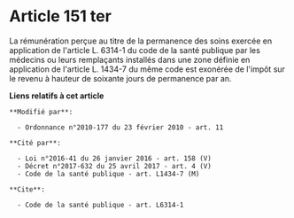 # Article 151 ter

La rémunération perçue au titre de la permanence des soins exercée en application de l'article L. 6314-1 du code de la santé
publique par les médecins ou leurs remplaçants installés dans une zone définie en application de l'article L. 1434-7 du même
code est exonérée de l'impôt sur le revenu à hauteur de soixante jours de permanence par an.

**Liens relatifs à cet article**

	**Modifié par**:

	  - Ordonnance n°2010-177 du 23 février 2010 - art. 11

	**Cité par**:

	  - Loi n°2016-41 du 26 janvier 2016 - art. 158 (V)
	  - Décret n°2017-632 du 25 avril 2017 - art. 4 (V)
	  - Code de la santé publique - art. L1434-7 (M)

	**Cite**:

	  - Code de la santé publique - art. L6314-1
